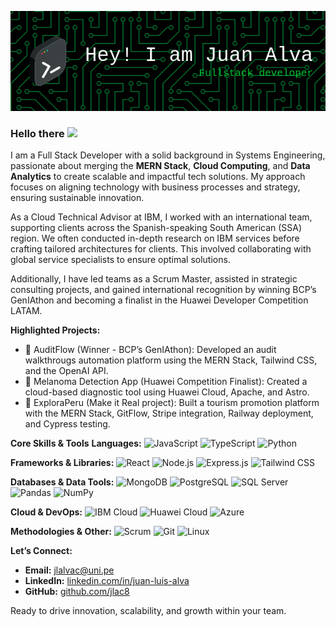![Header](./github-header-image.png)

### Hello there <img src="https://media.giphy.com/media/hvRJCLFzcasrR4ia7z/giphy.gif" width="28px">

I am a Full Stack Developer with a solid background in Systems Engineering, passionate about merging the **MERN Stack**, **Cloud Computing**, and **Data Analytics** to create scalable and impactful tech solutions. My approach focuses on aligning technology with business processes and strategy, ensuring sustainable innovation.

As a Cloud Technical Advisor at IBM, I worked with an international team, supporting clients across the Spanish-speaking South American (SSA) region. We often conducted in-depth research on IBM services before crafting tailored architectures for clients. This involved collaborating with global service specialists to ensure optimal solutions.

Additionally, I have led teams as a Scrum Master, assisted in strategic consulting projects, and gained international recognition by winning BCP’s GenIAthon and becoming a finalist in the Huawei Developer Competition LATAM.

**Highlighted Projects:**

- 🚀 AuditFlow (Winner - BCP’s GenIAthon): Developed an audit walkthrougs automation platform using the MERN Stack, Tailwind CSS, and the OpenAI API.
- 🔬 Melanoma Detection App (Huawei Competition Finalist): Created a cloud-based diagnostic tool using Huawei Cloud, Apache, and Astro.
- 🌄 ExploraPeru (Make it Real project): Built a tourism promotion platform with the MERN Stack, GitFlow, Stripe integration, Railway deployment, and Cypress testing.

**Core Skills & Tools**
**Languages:**
![JavaScript](https://img.shields.io/badge/-JavaScript-F7DF1E?style=flat-square&logo=javascript&logoColor=000)
![TypeScript](https://img.shields.io/badge/-TypeScript-3178C6?style=flat-square&logo=typescript&logoColor=fff)
![Python](https://img.shields.io/badge/-Python-3776AB?style=flat-square&logo=python&logoColor=fff)

**Frameworks & Libraries:**
![React](https://img.shields.io/badge/-React-61DAFB?style=flat-square&logo=react&logoColor=000)
![Node.js](https://img.shields.io/badge/-Node.js-339933?style=flat-square&logo=node.js&logoColor=fff)
![Express.js](https://img.shields.io/badge/-Express.js-000000?style=flat-square&logo=express&logoColor=fff)
![Tailwind CSS](https://img.shields.io/badge/-Tailwind%20CSS-38B2AC?style=flat-square&logo=tailwindcss&logoColor=fff)

**Databases & Data Tools:**
![MongoDB](https://img.shields.io/badge/-MongoDB-47A248?style=flat-square&logo=mongodb&logoColor=fff)
![PostgreSQL](https://img.shields.io/badge/-PostgreSQL-336791?style=flat-square&logo=postgresql&logoColor=fff)
![SQL Server](https://img.shields.io/badge/-SQL%20Server-CC2927?style=flat-square&logo=microsoft-sql-server&logoColor=fff)
![Pandas](https://img.shields.io/badge/-Pandas-150458?style=flat-square&logo=pandas&logoColor=fff)
![NumPy](https://img.shields.io/badge/-NumPy-013243?style=flat-square&logo=numpy&logoColor=fff)

**Cloud & DevOps:**
![IBM Cloud](https://img.shields.io/badge/-IBM%20Cloud-1261FE?style=flat-square&logo=ibmcloud&logoColor=fff)
![Huawei Cloud](https://img.shields.io/badge/-Huawei%20Cloud-FF0000?style=flat-square&logo=huawei&logoColor=fff)
![Azure](https://img.shields.io/badge/-Azure-0078D4?style=flat-square&logo=microsoftazure&logoColor=fff)

**Methodologies & Other:**
![Scrum](https://img.shields.io/badge/-Scrum-6DB33F?style=flat-square&logo=agile&logoColor=fff)
![Git](https://img.shields.io/badge/-Git-F05032?style=flat-square&logo=git&logoColor=fff)
![Linux](https://img.shields.io/badge/-Linux-FCC624?style=flat-square&logo=linux&logoColor=000)

**Let’s Connect:**

- **Email:** [jlalvac@uni.pe](mailto:jlalvac@uni.pe)
- **LinkedIn:** [linkedin.com/in/juan-luis-alva](https://www.linkedin.com/in/juan-luis-alva)
- **GitHub:** [github.com/jlac8](https://github.com/jlac8)

Ready to drive innovation, scalability, and growth within your team.
